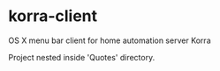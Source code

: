 # korra-client
OS X menu bar client for home automation server Korra

Project nested inside 'Quotes' directory.
